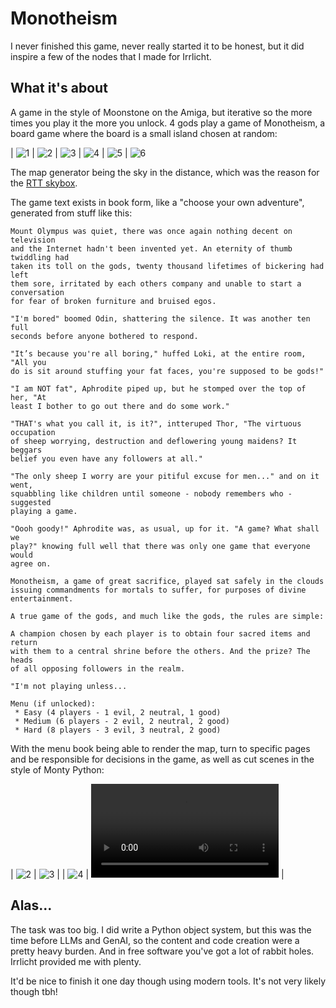 # Monotheism

I never finished this game, never really started it to be honest, but it
did inspire a few of the nodes that I made for Irrlicht.

## What it's about

A game in the style of Moonstone on the Amiga, but iterative so the more times
you play it the more you unlock. 4 gods play a game of Monotheism, a board game
where the board is a small island chosen at random:

| ![1](map01_vista-style.webp) | ![2](map02_rivers.webp)
| ![3](map03_treeline.webp)    | ![4](map04_swamp.webp)
| ![5](map05_desert.webp)      | ![6](map06_icons.webp)

The map generator being the sky in the distance, which was the reason for the
[RTT skybox](../skybox).

The game text exists in book form, like a "choose your own adventure", generated
from stuff like this:

```text
Mount Olympus was quiet, there was once again nothing decent on television
and the Internet hadn't been invented yet. An eternity of thumb twiddling had
taken its toll on the gods, twenty thousand lifetimes of bickering had left
them sore, irritated by each others company and unable to start a conversation
for fear of broken furniture and bruised egos.

"I'm bored" boomed Odin, shattering the silence. It was another ten full
seconds before anyone bothered to respond.

"It’s because you're all boring," huffed Loki, at the entire room, "All you
do is sit around stuffing your fat faces, you're supposed to be gods!"

"I am NOT fat", Aphrodite piped up, but he stomped over the top of her, "At
least I bother to go out there and do some work."

"THAT's what you call it, is it?", intteruped Thor, "The virtuous occupation
of sheep worrying, destruction and deflowering young maidens? It beggars
belief you even have any followers at all."

"The only sheep I worry are your pitiful excuse for men..." and on it went,
squabbling like children until someone - nobody remembers who - suggested
playing a game.

"Oooh goody!" Aphrodite was, as usual, up for it. "A game? What shall we
play?" knowing full well that there was only one game that everyone would
agree on.

Monotheism, a game of great sacrifice, played sat safely in the clouds
issuing commandments for mortals to suffer, for purposes of divine
entertainment.

A true game of the gods, and much like the gods, the rules are simple:

A champion chosen by each player is to obtain four sacred items and return
with them to a central shrine before the others. And the prize? The heads
of all opposing followers in the realm.

"I'm not playing unless...

Menu (if unlocked):
 * Easy (4 players - 1 evil, 2 neutral, 1 good)
 * Medium (6 players - 2 evil, 2 neutral, 2 good)
 * Hard (8 players - 3 evil, 3 neutral, 2 good)
```

With the menu book being able to render the map, turn to specific pages and
be responsible for decisions in the game, as well as cut scenes in the style
of Monty Python: 

| ![2](menu2_clouds_sucka.webp) | ![3](menu3_book.webp) |
| ![4](menu4_booktext.webp)     | ![5](menubook.webm)   |

## Alas...

The task was too big. I did write a Python object system, but this was the time
before LLMs and GenAI, so the content and code creation were a pretty heavy
burden. And in free software you've got a lot of rabbit holes. Irrlicht provided
me with plenty.

It'd be nice to finish it one day though using modern tools. It's not very
likely though tbh!
